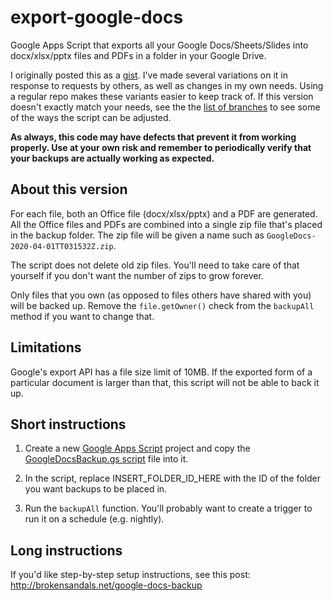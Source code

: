 # export-google-docs

Google Apps Script that exports all your Google Docs/Sheets/Slides into docx/xlsx/pptx files and PDFs in a folder in your Google Drive.

I originally posted this as a [gist](https://gist.github.com/brokensandals/6b77f73666323d6e4b94ff1df12a532a).
I've made several variations on it in response to requests by others, as well as changes in my own needs.
Using a regular repo makes these variants easier to keep track of.
If this version doesn't exactly match your needs, see the the [list of branches](https://github.com/brokensandals/export-google-docs/branches/all) to see some of the ways the script can be adjusted.

**As always, this code may have defects that prevent it from working properly. Use at your own risk and remember to periodically verify that your backups are actually working as expected.**

## About this version

For each file, both an Office file (docx/xlsx/pptx) and a PDF are generated.
All the Office files and PDFs are combined into a single zip file that's placed in the backup folder.
The zip file will be given a name such as `GoogleDocs-2020-04-01TT031532Z.zip`.

The script does not delete old zip files.
You'll need to take care of that yourself if you don't want the number of zips to grow forever.

Only files that you own (as opposed to files others have shared with you) will be backed up.
Remove the `file.getOwner()` check from the `backupAll` method if you want to change that.

## Limitations

Google's export API has a file size limit of 10MB.
If the exported form of a particular document is larger than that, this script will not be able to back it up.

## Short instructions

1. Create a new [Google Apps Script](https://script.google.com/) project and copy the [GoogleDocsBackup.gs script](GoogleDocsBackup.gs) file into it.

2. In the script, replace INSERT_FOLDER_ID_HERE with the ID of the folder you want backups to be placed in.

3. Run the `backupAll` function.
You'll probably want to create a trigger to run it on a schedule (e.g. nightly).

## Long instructions

If you'd like step-by-step setup instructions, see this post: http://brokensandals.net/google-docs-backup
